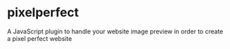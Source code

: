 pixelperfect
============

A JavaScript plugin to handle your website image preview in order to create a pixel perfect website
